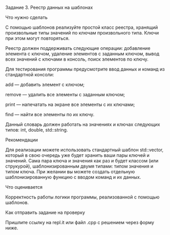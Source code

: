 Задание 3. Реестр данных на шаблонах

Что нужно сделать

С помощью шаблонов реализуйте простой класс реестра, хранящий произвольные типы значений по ключам произвольного типа. Ключи при этом могут повторяться.

Реестр должен поддерживать следующие операции: добавление элемента с ключом, удаление элементов с заданным ключом, вывод всех значений с ключами в консоль, поиск элементов по ключу.

Для тестирования программы предусмотрите ввод данных и команд из стандартной консоли:

add — добавить элемент с ключом;

remove — удалить все элементы с заданным ключом;

print — напечатать на экране все элементы с их ключами;

find — найти все элементы по их ключу.

Данный словарь должен работать на значениях и ключах следующих типов: int, double, std::string.



Рекомендации

Для реализации можете использовать стандартный шаблон std::vector, который в свою очередь уже будет хранить ваши пары ключей и значений.
Сама пара ключа и значения как раз и будет классом (или струкурой), шаблонизированным двумя типами: типом значения и типом ключа.
При желании вы можете создать отдельную шаблонизированную функцию с вводом команд и их данных.


Что оценивается

Корректность работы логики программы, реализованной с помощью шаблонов.



Как отправить задание на проверку

Пришлите ссылку на repl.it или файл .срр с решением через форму ниже.